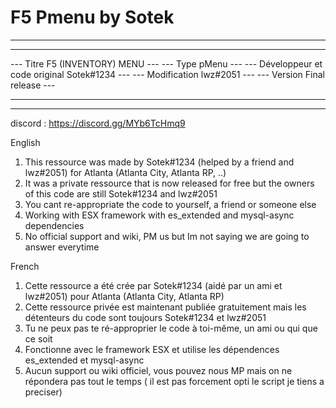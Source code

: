 # F5 Pmenu by Sotek
 ------------------------------------------------------------------------------------
---																				 ---
--- Titre								    F5 (INVENTORY) MENU					 ---
--- Type								    pMenu								 ---
--- Développeur et code original		    Sotek#1234							 ---
--- Modification							lwz#2051							 ---
--- Version									Final release						 ---
---																				 ---
------------------------------------------------------------------------------------

 discord : https://discord.gg/MYb6TcHmq9

English

1) This ressource was made by Sotek#1234 (helped by a friend and lwz#2051) for Atlanta (Atlanta City, Atlanta RP, ..)
2) It was a private ressource that is now released for free but the owners of this code are still Sotek#1234 and lwz#2051
3) You cant re-appropriate the code to yourself, a friend or someone else
4) Working with ESX framework with es_extended and mysql-async dependencies
5) No official support and wiki, PM us but Im not saying we are going to answer everytime


French
1) Cette ressource a été crée par Sotek#1234 (aidé par un ami et lwz#2051) pour Atlanta (Atlanta City, Atlanta RP)
2) Cette ressource privée est maintenant publiée gratuitement mais les détenteurs du code sont toujours Sotek#1234 et lwz#2051
3) Tu ne peux pas te ré-approprier le code à toi-même, un ami ou qui que ce soit
4) Fonctionne avec le framework ESX et utilise les dépendences es_extended et mysql-async
5) Aucun support ou wiki officiel, vous pouvez nous MP mais on ne répondera pas tout le temps ( il est pas forcement  opti le script je tiens a preciser)

